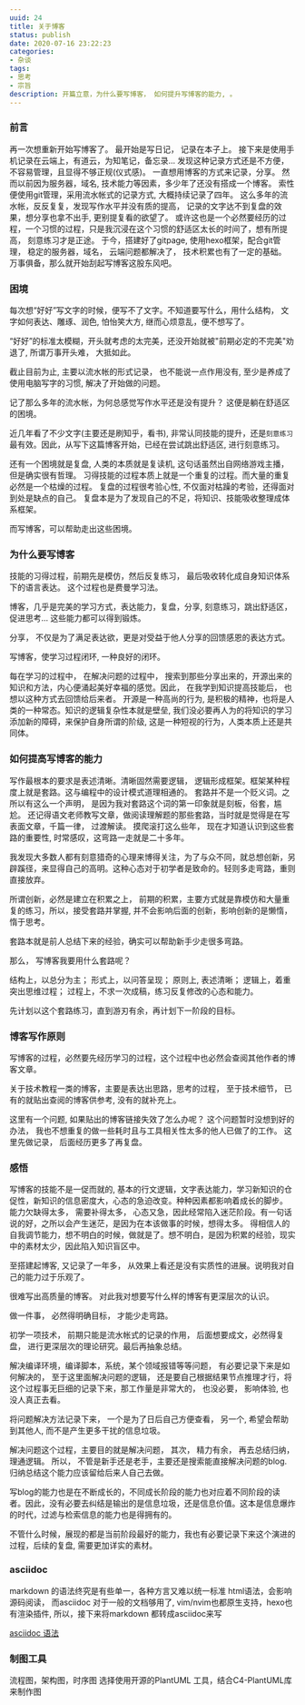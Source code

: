 ```yaml
---
uuid: 24
title: 关于博客
status: publish
date: 2020-07-16 23:22:23
categories:
- 杂谈
tags: 
- 思考
- 宗旨
description: 开篇立意，为什么要写博客， 如何提升写博客的能力, 。
---
```


### 前言

再一次想重新开始写博客了。
最开始是写日记， 记录在本子上。 
接下来是使用手机记录在云端上，有道云，为知笔记，备忘录... 发现这种记录方式还是不方便，不容易管理，且显得不够正规(仪式感)。 
一直想用博客的方式来记录，分享。 然而以前因为服务器，域名, 技术能力等因素，多少年了还没有搭成一个博客。
索性便使用git管理，采用流水帐式的记录方式, 大概持续记录了四年。 
这么多年的流水帐，反反复复，发现写作水平并没有质的提高， 记录的文字达不到复盘的效果，想分享也拿不出手, 更别提复看的欲望了。
或许这也是一个必然要经历的过程，一个习惯的过程，只是我沉浸在这个习惯的舒适区太长的时间了，想有所提高， 刻意练习才是正途。
于今，搭建好了gitpage, 使用hexo框架，配合git管理， 稳定的服务器，域名， 云端问题都解决了， 技术积累也有了一定的基础。
万事俱备，那么就开始刮起写博客这股东风吧。 

### 困境

每次想“好好”写文字的时候，便写不了文字。不知道要写什么，用什么结构， 文字如何表达、雕琢、润色, 怕怡笑大方, 继而心烦意乱，便不想写了。

“好好”的标准太模糊，开头就考虑的太完美，还没开始就被"前期必定的不完美"劝退了, 所谓万事开头难， 大抵如此。

截止目前为止, 主要以流水帐的形式记录， 也不能说一点作用没有, 至少是养成了使用电脑写字的习惯, 解决了开始做的问题。

记了那么多年的流水帐，为何总感觉写作水平还是没有提升？ 这便是躺在舒适区的困境。

近几年看了不少文字(主要还是刷知乎，看书), 非常认同技能的提升，还是`刻意练习`最有效。因此，从写下这篇博客开始，已经在尝试跳出舒适区, 进行刻意练习。

还有一个困境就是复盘, 人类的本质就是复读机, 这句话虽然出自网络游戏主播，但是确实很有哲理。
习得技能的过程本质上就是一个重复的过程。而大量的重复必然是一个枯燥的过程。
复盘的过程很考验心性, 不仅面对枯躁的考验，还得面对到处是缺点的自己。
复盘本是为了发现自己的不足，将知识、技能吸收整理成体系框架。

而写博客，可以帮助走出这些困境。

### 为什么要写博客

技能的习得过程，前期先是模仿，然后反复练习， 最后吸收转化成自身知识体系下的语言表达。 这个过程也是费曼学习法。 

博客，几乎是完美的学习方式，表达能力，复盘，分享, 刻意练习，跳出舒适区，促进思考... 这些能力都可以得到锻炼。

分享， 不仅是为了满足表达欲，更是对受益于他人分享的回馈感恩的表达方式。 

写博客，使学习过程闭环, 一种良好的闭环。 

每在学习的过程中， 在解决问题的过程中， 搜索到那些分享出来的，开源出来的知识和方法，内心便涌起美好幸福的感觉。因此， 在我学到知识提高技能后， 也想以这种方式去回馈给后来者。
开源是一种高尚的行为, 是积极的精神，也将是人类的一种常态。知识的逻辑复杂性本就是壁垒, 我们没必要再人为的将知识的学习添加新的障碍，来保护自身所谓的阶级, 这是一种短视的行为，人类本质上还是共同体。

### 如何提高写博客的能力

写作最根本的要求是表述清晰。清晰固然需要逻辑， 逻辑形成框架。框架某种程度上就是套路。这与编程中的设计模式道理相通的。
套路并不是一个贬义词。之所以有这么一个声明， 是因为我对套路这个词的第一印象就是刻板，俗套，尴尬。 
还记得语文老师教写文章，做阅读理解题的那些套路，当时就是觉得是在写表面文章，千篇一律， 过渡解读。 摸爬滚打这么些年， 现在才知道认识到这些套路的重要性, 时常感叹，这弯路一走就是二十多年。 

我发现大多数人都有刻意猎奇的心理来博得关注，为了与众不同，就总想创新，另辟蹊径，来显得自己的高明。这种心态对于初学者是致命的。轻则多走弯路，重则直接放弃。

所谓创新，必然是建立在积累之上， 前期的积累，主要方式就是靠模仿和大量重复的练习，所以，接受套路并掌握, 并不会影响后面的创新，影响创新的是懒惰，惰于思考。

套路本就是前人总结下来的经验，确实可以帮助新手少走很多弯路。

那么， 写博客我要用什么套路呢？ 

结构上，以总分为主；
形式上，以问答呈现；
原则上, 表述清晰；
逻辑上，着重突出思维过程；
过程上，不求一次成稿，练习反复修改的心态和能力。

先计划以这个套路练习，直到游刃有余，再计划下一阶段的目标。 

### 博客写作原则

写博客的过程，必然要先经历学习的过程，这个过程中也必然会查阅其他作者的博客文章。 

关于技术教程一类的博客，主要是表达出思路，思考的过程， 至于技术细节， 已有的就贴出查阅的博客供参考, 没有的就补充上。 

这里有一个问题, 如果贴出的博客链接失效了怎么办呢？ 
这个问题暂时没想到好的办法， 我也不想重复的做一些耗时且与工具相关性太多的他人已做了的工作。
这里先做记录， 后面经历更多了再复盘。

### 感悟

写博客的技能不是一促而就的, 基本的行文逻辑，文字表达能力，学习新知识的仓促性，新知识的信息密度大，心态的急迫改变。种种因素都影响着成长的脚步。
能力欠缺得太多， 需要补得太多， 心态又急，因此经常陷入迷茫阶段。有一句话说的好，之所以会产生迷茫，是因为在本该做事的时候，想得太多。
得相信人的自我调节能力，想不明白的时候，做就是了。想不明白，是因为积累的经验，现实中的素材太少，因此陷入知识盲区中。

至搭建起博客, 又记录了一年多， 从效果上看还是没有实质性的进展。说明我对自己的能力过于乐观了。

很难写出高质量的博客。 对此我对想要写什么样的博客有更深层次的认识。

做一件事， 必然得明确目标， 才能少走弯路。

初学一项技术， 前期只能是流水帐式的记录的作用， 后面想要成文，必然得复盘， 进行更深层次的理论研究。最后再抽象总结。

解决编译环境，编译脚本，系统，某个领域报错等等问题， 有必要记录下来是如何解决的， 至于这里面解决问题的逻辑， 还是要自己根据结果节点推理才行，将这个过程事无巨细的记录下来，那工作量是非常大的， 也没必要， 影响体验, 也没人真正去看。

将问题解决方法记录下来， 一个是为了日后自己方便查看， 另一个, 希望会帮助到其他人, 而不是产生更多干扰的信息垃圾。

解决问题这个过程，主要目的就是解决问题， 其次， 精力有余， 再去总结归纳，理通逻辑。 所以， 不管是新手还是老手，主要还是搜索能直接解决问题的blog. 归纳总结这个能力应该留给后来人自己去做。

写blog的能力也是在不断成长的，不同成长阶段的能力也对应着不同阶段的读者。因此，没有必要去纠结是输出的是信息垃圾，还是信息价值。这本是信息爆炸的时代，过滤与检索信息的能力也是得拥有的。

不管什么时候，展现的都是当前阶段最好的能力，我也有必要记录下来这个演进的过程，后续的复盘, 需要更加详实的素材。

### asciidoc

markdown 的语法终究是有些单一，各种方言又难以统一标准
html语法，会影响源码阅读，
而asciidoc 对于一般的文档够用了, vim/nvim也都原生支持，hexo也有渲染插件, 所以，接下来将markdown 都转成asciidoc来写

[asciidoc 语法](https://meniny.cn/docs/asciidoc/#golas)

### 制图工具
流程图，架构图，时序图
选择使用开源的PlantUML 工具，结合C4-PlantUML库来制作图

